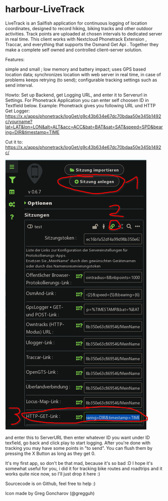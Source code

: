 # harbour-LiveTrack
LiveTrack is an Sailfish application for continuous logging of location coordinates, designed to record hiking, biking tracks and other outdoor activities. Track points are uploaded at chosen intervals to dedicated server in real time. This client works with Nextcloud Phonetrack Extension , Traccar, and everything that supports the Osmand Get Api . Together they make a complete self owned and controlled client–server solution.

Features:

simple and small ;
low memory and battery impact;
uses GPS based location data;
synchronizes location with web server in real time, in case of problems keeps retrying (to send);
configurable tracking settings such as send interval.

Howto:
Set up Backend, get Logging URL, and enter it to Serverurl in Settings.
For Phonetrack Application you can enter self choosen ID in Textfield below.
Example:
Phonetrack gives you following URL und HTTP Get Logger:
https://x.x/apps/phonetrack/logGet/g9c43b634e67dc70bdaa50e345b1492c/yourname?lat=LAT&lon=LON&alt=ALT&acc=ACC&bat=BAT&sat=SAT&speed=SPD&bearing=DIR&timestamp=TIME

Cut it to:
https://x.x/apps/phonetrack/logGet/g9c43b634e67dc70bdaa50e345b1492c/

![Screenshot](https://github.com/jaykijay/harbour-LiveTrack/raw/master/Screenshot_20210226_102528.png?raw=true)

and enter this to ServerURL
then enter whatever ID you want under ID texfield,
go back and click play to start logging.
After you're done with tracking you may have some points in "to send".
You can flush them by pressing the X Button as long as they get 0.

It's my first app, so don't be that mad, because it's so bad :D
I hope it's somewhat useful for you, i did it for tracking bike routes and roadtrips and it works quite nice now, so I'll just drop it here :)

Sourcecode is on Github, feel free to help :)

Icon made by Greg Goncharov (@gregguh)

